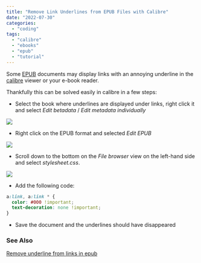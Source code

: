 ```yaml
---
title: "Remove Link Underlines from EPUB Files with Calibre"
date: "2022-07-30"
categories: 
  - "coding"
tags: 
  - "calibre"
  - "ebooks"
  - "epub"
  - "tutorial"
---
```


Some [EPUB](https://en.wikipedia.org/wiki/EPUB) documents may display links with an annoying underline in the [calibre](https://calibre-ebook.com/) viewer or your e-book reader.

Thankfully this can be solved easily in calibre in a few steps:

- Select the book where underlines are displayed under links, right click it and select _Edit betadata_ / _Edit metadata individually_

[![](https://nexnet.files.wordpress.com/2022/07/image.png?w=607)](https://nexnet.files.wordpress.com/2022/07/image.png)

- Right click on the EPUB format and selected _Edit EPUB_

[![](https://nexnet.files.wordpress.com/2022/07/image-1.png?w=732)](https://nexnet.files.wordpress.com/2022/07/image-1.png)

- Scroll down to the bottom on the _File browser_ view on the left-hand side and select _stylesheet.css_.

[![](https://nexnet.files.wordpress.com/2022/07/image-2.png?w=708)](https://nexnet.files.wordpress.com/2022/07/image-2.png)

- Add the following code:

```css
a:link, a:link * {
  color: #000 !important;
  text-decoration: none !important;
}
```

- Save the document and the underlines should have disappeared

### See Also

[Remove underline from links in epub](https://www.mobileread.com/forums/showthread.php?t=98806)
